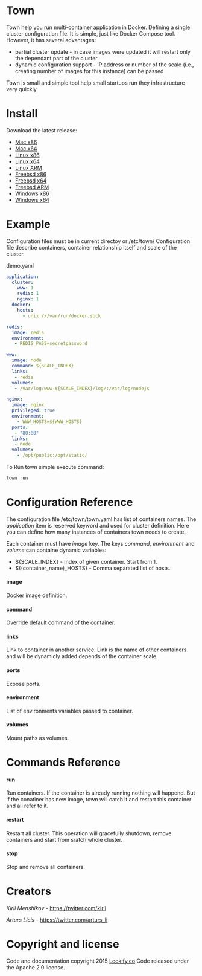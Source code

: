 # Town

Town help you run multi-container application in Docker. Defining a single cluster configuration file.
It is simple, just like Docker Compose tool. However, it has several advantages:
 * partial cluster update - in case images were updated it will restart only the dependant part of the cluster
 * dynamic configuration support - IP address or number of the scale (i.e., creating number of images for this instance) can be passed

Town is small and simple tool help small startups run they infrastructure very quickly.

# Install
Download the latest release:
 * [Mac x86](https://raw.github.com/lookify/release/master/town/darwin/386/town)
 * [Mac x64](https://raw.github.com/lookify/release/master/town/darwin/amd64/town)
 * [Linux x86](https://raw.github.com/lookify/release/master/town/linux/386/town)
 * [Linux x64](https://raw.github.com/lookify/release/master/town/linux/amd64/town)
 * [Linux ARM](https://raw.github.com/lookify/release/master/town/linux/arm/town)
 * [Freebsd x86](https://raw.github.com/lookify/release/master/town/freebsd/386/town)
 * [Freebsd x64](https://raw.github.com/lookify/release/master/town/freebsd/amd64/town)
 * [Freebsd ARM](https://raw.github.com/lookify/release/master/town/freebsd/arm/town)
 * [Windows x86](https://raw.github.com/lookify/release/master/town/windows/386/town.exe)
 * [Windows x64](https://raw.github.com/lookify/release/master/town/windows/amd64/town.exe)

# Example

Configuration files must be in current directoy or /etc/town/ 
Configuration file describe containers, container relationship itself and scale of the cluster.

demo.yaml
```yml
application:
  cluster:
    www: 1
    redis: 1
    nginx: 1
  docker:
    hosts:
      - unix:///var/run/docker.sock

redis:
  image: redis
  environment:
   - REDIS_PASS=secretpassword

www:
  image: node
  command: ${SCALE_INDEX}
  links:
   - redis
  volumes:
   - /var/log/www-${SCALE_INDEX}/log/:/var/log/nodejs

nginx:
  image: nginx
  privileged: true
  environment:
    - WWW_HOSTS=${WWW_HOSTS}
  ports:
   - "80:80"
  links:
   - node
  volumes:
    - /opt/public:/opt/static/
```

To Run town simple execute command:

```sh
town run
```

# Configuration Reference
The configuration file /etc/town/town.yaml has list of containers names. The _application_ item is reserved keyword and used for cluster definition. Here you can define how many instances of containers town needs to create.

Each container must have *image* key. The keys _command_, _environment_ and _volume_ can containe dynamic variables:
 * ${SCALE_INDEX} - Index of given container. Start from 1.
 * ${(container_name)_HOSTS} - Comma separated list of hosts.

#### image
Docker image definition.

#### command
Override default command of the container.

#### links
Link to container in another service. Link is the name of other containers and will be dynamicly added depends of the container scale.

#### ports
Expose ports.

#### environment
List of environments variables passed to container.

#### volumes
Mount paths as volumes.

# Commands Reference

#### run
Run containers. If the container is already running nothing will happend. But if the conatiner has new image, town will catch it and restart this container and all refer to it.

#### restart
Restart all cluster. This operation will gracefully shutdown, remove containers and start from sratch whole cluster.

#### stop
Stop and remove all containers.

# Creators

_Kiril Menshikov_ - https://twitter.com/kiril

_Arturs Licis_ - https://twitter.com/arturs_li

# Copyright and license
Code and documentation copyright 2015 [Lookify.co](http://www.lookify.co) Code released under the Apache 2.0 license.

